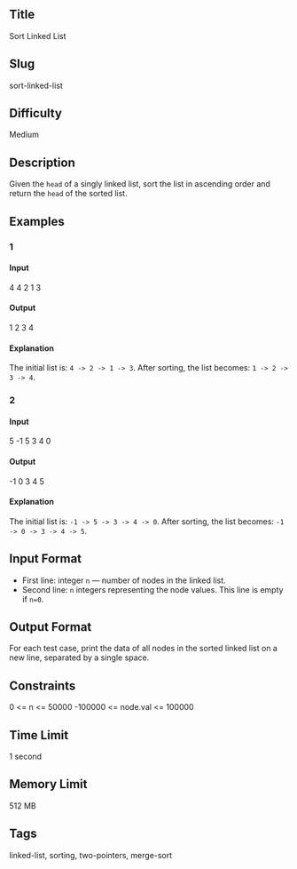 ## Title
Sort Linked List

## Slug
sort-linked-list

## Difficulty
Medium

## Description

Given the `head` of a singly linked list, sort the list in ascending order and return the `head` of the sorted list.

## Examples

### 1

#### Input
4
4 2 1 3

#### Output
1 2 3 4

#### Explanation
The initial list is: `4 -> 2 -> 1 -> 3`.
After sorting, the list becomes: `1 -> 2 -> 3 -> 4`.

### 2

#### Input
5
-1 5 3 4 0

#### Output
-1 0 3 4 5

#### Explanation
The initial list is: `-1 -> 5 -> 3 -> 4 -> 0`.
After sorting, the list becomes: `-1 -> 0 -> 3 -> 4 -> 5`.


## Input Format
-   First line: integer `n` — number of nodes in the linked list.
-   Second line: `n` integers representing the node values. This line is empty if `n=0`.

## Output Format
For each test case, print the data of all nodes in the sorted linked list on a new line, separated by a single space.

## Constraints
0 <= n <= 50000
-100000 <= node.val <= 100000

## Time Limit
1 second

## Memory Limit
512 MB

## Tags
linked-list, sorting, two-pointers, merge-sort